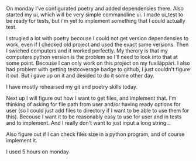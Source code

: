 On monday I've configurated poetry and added dependensies there.
Also started my ui, which will be very simple commandline ui.
I made ui_test to be ready for tests, but i'm yet to implement something that I could actually test.

I strugled a lot with poetry becouse I could not get version dependensies to work, even if I checked old project and used the exact same versions. Then I swiched computers and it worked perfectly. My therory is that my computers python version is the problem so I'll need to look into that at some point. Becouse I can only work on this project on my fuxiläppäri.
I also had problem with getting testcoverage badge to github, I just couldn't figure it out. But i gave up on it and desided to do it some other day.

I have mostly rehearsed my git and poetry skills today.

Next up I will figure out how I want to get files, and implement that. I'm thinking of asking for file path from user and/or having ready options for user (so I could just add files to directory if I want to be able to use them for this). Becouse I want it to be reasonably easy to use for user and in tests and to implement. And I really don't want to just input a long string...

Also figure out if I can check files size in a python program, and of course implement it.

I used 5 hours on monday
